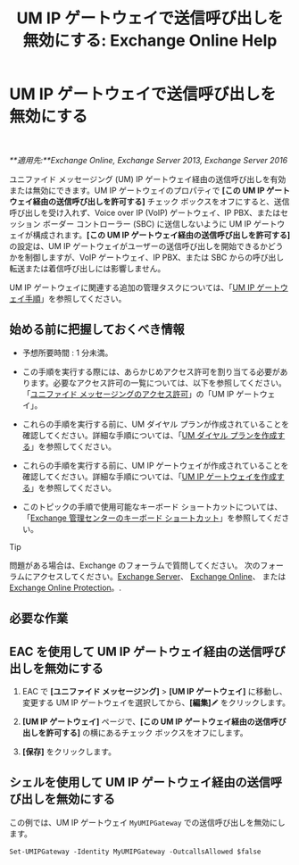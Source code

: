 ﻿---
title: 'UM IP ゲートウェイで送信呼び出しを無効にする: Exchange Online Help'
TOCTitle: UM IP ゲートウェイで送信呼び出しを無効にする
ms:assetid: a3777cc6-37e4-4359-ada3-a962ac0ef0c3
ms:mtpsurl: https://technet.microsoft.com/ja-jp/library/Bb232153(v=EXCHG.150)
ms:contentKeyID: 49896393
ms.date: 05/22/2018
mtps_version: v=EXCHG.150
ms.translationtype: HT
---

# UM IP ゲートウェイで送信呼び出しを無効にする

 

_**適用先:**Exchange Online, Exchange Server 2013, Exchange Server 2016_

ユニファイド メッセージング (UM) IP ゲートウェイ経由の送信呼び出しを有効または無効にできます。UM IP ゲートウェイのプロパティで **\[この UM IP ゲートウェイ経由の送信呼び出しを許可する\]** チェック ボックスをオフにすると、送信呼び出しを受け入れず、Voice over IP (VoIP) ゲートウェイ、IP PBX、またはセッション ボーダー コントローラー (SBC) に送信しないように UM IP ゲートウェイが構成されます。**\[この UM IP ゲートウェイ経由の送信呼び出しを許可する\]** の設定は、UM IP ゲートウェイがユーザーの送信呼び出しを開始できるかどうかを制御しますが、VoIP ゲートウェイ、IP PBX、または SBC からの呼び出し転送または着信呼び出しには影響しません。

UM IP ゲートウェイに関連する追加の管理タスクについては、「[UM IP ゲートウェイ手順](um-ip-gateway-procedures-exchange-2013-help.md)」を参照してください。

## 始める前に把握しておくべき情報

  - 予想所要時間 : 1 分未満。

  - この手順を実行する際には、あらかじめアクセス許可を割り当てる必要があります。必要なアクセス許可の一覧については、以下を参照してください。「[ユニファイド メッセージングのアクセス許可](unified-messaging-permissions-exchange-2013-help.md)」の「UM IP ゲートウェイ」。

  - これらの手順を実行する前に、UM ダイヤル プランが作成されていることを確認してください。詳細な手順については、「[UM ダイヤル プランを作成する](create-a-um-dial-plan-exchange-2013-help.md)」を参照してください。

  - これらの手順を実行する前に、UM IP ゲートウェイが作成されていることを確認してください。詳細な手順については、「[UM IP ゲートウェイを作成する](create-a-um-ip-gateway-exchange-2013-help.md)」を参照してください。

  - このトピックの手順で使用可能なキーボード ショートカットについては、「[Exchange 管理センターのキーボード ショートカット](keyboard-shortcuts-in-the-exchange-admin-center-exchange-online-protection-help.md)」を参照してください。


> [!TIP]
> 問題がある場合は、Exchange のフォーラムで質問してください。 次のフォーラムにアクセスしてください。<A href="https://go.microsoft.com/fwlink/p/?linkid=60612">Exchange Server</A>、 <A href="https://go.microsoft.com/fwlink/p/?linkid=267542">Exchange Online</A>、 または <A href="https://go.microsoft.com/fwlink/p/?linkid=285351">Exchange Online Protection</A>。.



## 必要な作業

## EAC を使用して UM IP ゲートウェイ経由の送信呼び出しを無効にする

1.  EAC で **\[ユニファイド メッセージング\]** \> **\[UM IP ゲートウェイ\]** に移動し、変更する UM IP ゲートウェイを選択してから、**\[編集\]**![編集アイコン](images/Bb124582.6f53ccb2-1f13-4c02-bea0-30690e6ea71d(EXCHG.150).gif "編集アイコン") をクリックします。

2.  **\[UM IP ゲートウェイ\]** ページで、**\[この UM IP ゲートウェイ経由の送信呼び出しを許可する\]** の横にあるチェック ボックスをオフにします。

3.  **\[保存\]** をクリックします。

## シェルを使用して UM IP ゲートウェイ経由の送信呼び出しを無効にする

この例では、UM IP ゲートウェイ `MyUMIPGateway` での送信呼び出しを無効にします。

    Set-UMIPGateway -Identity MyUMIPGateway -OutcallsAllowed $false

